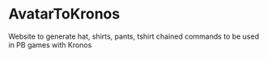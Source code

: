 # AvatarToKronos
Website to generate hat, shirts, pants, tshirt chained commands to be used in PB games with Kronos
